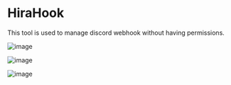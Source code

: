 # HiraHook
This tool is used to manage discord webhook without having permissions.


![image](https://github.com/HiraganaDev/HiraHook/assets/152298191/815159a4-c0a8-4a5d-a536-5c4ad8ad1697)

![image](https://github.com/HiraganaDev/HiraHook/assets/152298191/1fb16f9d-4fea-449e-9fdb-644487c8e126)

![image](https://github.com/HiraganaDev/HiraHook/assets/152298191/c2603e34-5c4b-4dbb-855d-8799bab1ecad)
